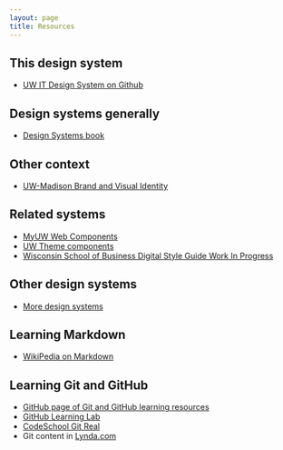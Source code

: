 ```yaml
---
layout: page
title: Resources
---
```


## This design system

- [UW IT Design System on Github](https://github.com/UW-Madison-DoIT/uw-it-design-system)

## Design systems generally

- [Design Systems book][]

## Other context

- [UW-Madison Brand and Visual Identity](https://brand.wisc.edu/)

## Related systems

- [MyUW Web Components](https://myuw-web-components.github.io/)
- [UW Theme components](https://www.wisc.edu/components/)
- [Wisconsin School of Business Digital Style Guide Work In Progress][]

## Other design systems

- [More design systems](https://github.com/alexpate/awesome-design-systems)

## Learning Markdown

- [WikiPedia on Markdown](https://en.wikipedia.org/wiki/Markdown)

## Learning Git and GitHub

- [GitHub page of Git and GitHub learning resources][]
- [GitHub Learning Lab](https://lab.github.com/)
- [CodeSchool Git Real](https://www.pluralsight.com/courses/code-school-git-real)
- Git content in [Lynda.com][lynda in myuw]

[wisconsin school of business digital style guide work in progress]: https://designlibrary.wsb.wisc.edu
[lynda in myuw]: https://my.wisc.edu/web/apps/details/lynda-dot-com-at-uw-madison
[github page of git and github learning resources]: https://help.github.com/en/articles/git-and-github-learning-resources
[design systems book]: https://www.smashingmagazine.com/printed-books/design-systems/
